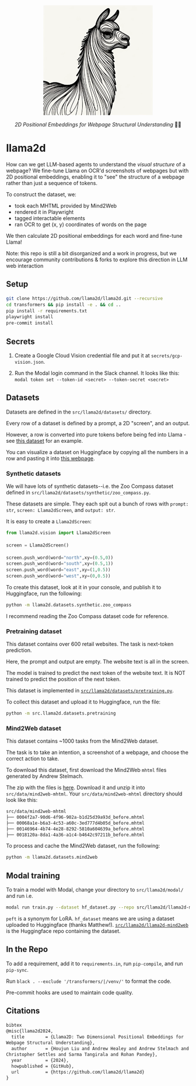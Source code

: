 <p align="center">
  <img src="https://raw.githubusercontent.com/llama2d/llama2d/main/llama2d.png" height="300" alt="2D Llama line-art" />
</p>
<p align="center">
  <em>2D Positional Embeddings for Webpage Structural Understanding</em> 🦙👀
</p>

# llama2d
How can we get LLM-based agents to understand the *visual structure* of a webpage? We fine-tune Llama on OCR'd screenshots of webpages but with 2D positional embeddings, enabling it to "see" the structure of a webpage rather than just a sequence of tokens.

To construct the dataset, we:
- took each MHTML provided by Mind2Web
- rendered it in Playwright
- tagged interactable elements
- ran OCR to get (x, y) coordinates of words on the page

We then calculate 2D positional embeddings for each word and fine-tune Llama!

Note: this repo is still a bit disorganized and a work in progress, but we encourage community contributions & forks to explore this direction in LLM web interaction

## Setup

```bash
git clone https://github.com/llama2d/llama2d.git --recursive
cd transformers && pip install -e . && cd ..
pip install -r requirements.txt
playwright install
pre-commit install
```

## Secrets

1. Create a Google Cloud Vision credential file and put it at `secrets/gcp-vision.json`.

2. Run the Modal login command in the Slack channel. It looks like this: `modal token set --token-id <secret> --token-secret <secret>`

## Datasets

Datasets are defined in the `src/llama2d/datasets/` directory.

Every row of a dataset is defined by a prompt, a 2D "screen", and an output.

However, a row is converted into pure tokens before being fed into Llama - see [this dataset]() for an example.

You can visualize a dataset on Huggingface by copying all the numbers in a row and pasting it into [this webpage]().

### Synthetic datasets

We will have lots of synthetic datasets--i.e. the Zoo Compass dataset defined in `src/llama2d/datasets/synthetic/zoo_compass.py`.

These datasets are simple. They each spit out a bunch of rows with `prompt: str`, `screen: Llama2dScreen`, and `output: str`.

It is easy to create a `Llama2dScreen`:

```py
from llama2d.vision import Llama2dScreen

screen = Llama2dScreen()

screen.push_word(word="north",xy=(0.5,0))
screen.push_word(word="south",xy=(0.5,1))
screen.push_word(word="east",xy=(1,0.5))
screen.push_word(word="west",xy=(0,0.5))
```

To create this dataset, look at it in your console, and publish it to Huggingface, run the following:

```bash
python -m llama2d.datasets.synthetic.zoo_compass
```

I recommend reading the Zoo Compass dataset code for reference.

### Pretraining dataset

This dataset contains over 600 retail websites. The task is next-token prediction.

Here, the prompt and output are empty. The website text is all in the screen.

The model is trained to predict the next token of the website text. It is NOT trained to predict the position of the next token.

This dataset is implemented in [`src/llama2d/datasets/pretraining.py`](https://github.com/Llama2D/llama2d/blob/main/src/llama2d/datasets/pretraining.py).

To collect this dataset and upload it to Huggingface, run the file:

```bash
python -m src.llama2d.datasets.pretraining
```

### Mind2Web dataset

This dataset contains ~1000 tasks from the Mind2Web dataset.

The task is to take an intention, a screenshot of a webpage, and choose the correct action to take.

To download this dataset, first download the Mind2Web `mhtml` files generated by Andrew Stelmach.

The zip with the files is [here](https://drive.google.com/file/d/1RGNcNTlQrZhF1KuGBcGenkON1u74_IYx/view). Download it and unzip it into `src/data/mind2web-mhtml`. Your `src/data/mind2web-mhtml` directory should look like this:

```
src/data/mind2web-mhtml
├── 0004f2a7-90d6-4f96-902a-b1d25d39a93d_before.mhtml
├── 00068a1e-b6a3-4c53-a60c-3ed777d4b05d_before.mhtml
├── 00146964-4b74-4e28-8292-5810a604639a_before.mhtml
├── 0018120a-8da1-4a36-a1c4-b4642c97211b_before.mhtml
```

To process and cache the Mind2Web dataset, run the following:

```bash
python -m llama2d.datasets.mind2web
```

## Modal training

To train a model with Modal, change your directory to `src/llama2d/modal/` and run i.e.

```bash
modal run train.py --dataset hf_dataset.py --repo src/llama2d/llama2d-mind2web --no-peft --num-epochs 4
```

`peft` is a synonym for LoRA. `hf_dataset` means we are using a dataset uploaded to Huggingface (thanks Matthew!). [`src/llama2d/llama2d-mind2web`](https://huggingface.co/datasets/llama2d/llama2d-mind2web/viewer/default/train?row=0) is the Huggingface repo containing the dataset.

## In the Repo

To add a requirement, add it to `requirements.in`, run `pip-compile`, and run `pip-sync`.

Run `black . --exclude '/transformers/|/venv/'` to format the code.

Pre-commit hooks are used to maintain code quality.

## Citations

```
bibtex
@misc{llama2d2024,
  title        = {Llama2D: Two Dimensional Positional Embeddings for Webpage Structural Understanding},
  author       = {Houjun Liu and Andrew Healey and Andrew Stelmach and Christopher Settles and Sarma Tangirala and Rohan Pandey},
  year         = {2024},
  howpublished = {GitHub},
  url          = {https://github.com/llama2d/llama2d}
}
```
